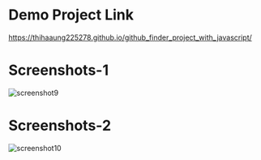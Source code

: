 # Demo Project Link
https://thihaaung225278.github.io/github_finder_project_with_javascript/

# Screenshots-1
![screenshot9](https://user-images.githubusercontent.com/45056004/70388332-a03ce180-19de-11ea-97ab-b67f891e355f.png)

# Screenshots-2
![screenshot10](https://user-images.githubusercontent.com/45056004/70388368-21947400-19df-11ea-9be7-2de250f5798d.png)
